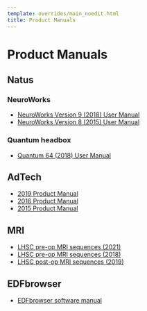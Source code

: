 ```yaml
---
template: overrides/main_noedit.html
title: Product Manuals
---
```


# Product Manuals

## Natus

### NeuroWorks

* <a href="static/natus_neuroworks_9_manual_2018.pdf" target="_blank">NeuroWorks Version 9 (2018) User Manual</a>
* <a href="static/natus_neuroworks_8_manual_2015.pdf" target="_blank">NeuroWorks Version 8 (2015) User Manual</a>

### Quantum headbox

* <a href="static/natus_quantum_2018.pdf" target="_blank">Quantum 64 (2018) User Manual</a>

## AdTech

* <a href="static/adtech_product_manual_2019.pdf" target="_blank">2019 Product Manual</a>
* <a href="static/adtech_product_manual_2016.pdf" target="_blank">2016 Product Manual</a>
* <a href="static/adtech_product_manual_2015.pdf" target="_blank">2015 Product Manual</a>

## MRI

* <a href="static/lhsc_epilepsy_mri_protocol_pre_2021.pdf" target="_blank">LHSC pre-op MRI sequences (2021)</a>
* <a href="static/lhsc_epilepsy_mri_protocol_pre_2018.pdf" target="_blank">LHSC pre-op MRI sequences (2018)</a>
* <a href="static/lhsc_epilepsy_mri_protocol_post_2019.pdf" target="_blank">LHSC post-op MRI sequences (2019)</a>

## EDFbrowser

* <a href="https://www.teuniz.net/edfbrowser/EDFbrowser%20manual.html" target="_blank">EDFbrowser software manual</a>

<br>
<br>
<br>